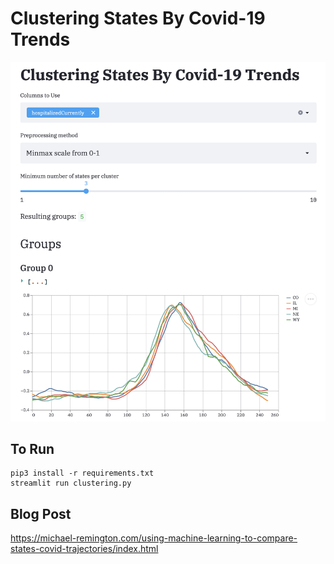 # Clustering States By Covid-19 Trends

![screenshot.png](screenshot.png)

## To Run
````
pip3 install -r requirements.txt
streamlit run clustering.py
````

## Blog Post
https://michael-remington.com/using-machine-learning-to-compare-states-covid-trajectories/index.html


